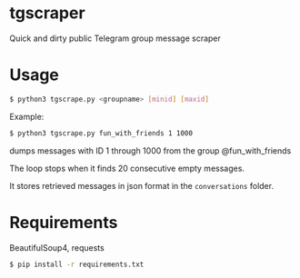 # tgscraper
Quick and dirty public Telegram group message scraper

# Usage
```bash
$ python3 tgscrape.py <groupname> [minid] [maxid]
```

Example:
```bash
$ python3 tgscrape.py fun_with_friends 1 1000
```
dumps messages with ID 1 through 1000 from the group @fun_with_friends

The loop stops when it finds 20 consecutive empty messages.

It stores retrieved messages in json format in the `conversations` folder.

# Requirements
BeautifulSoup4, requests
```bash
$ pip install -r requirements.txt
```
